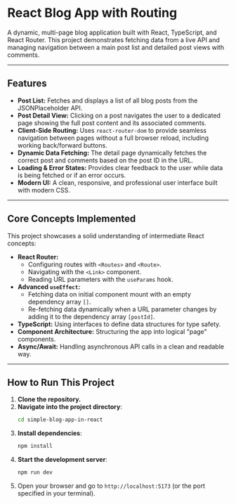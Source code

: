 # React Blog App with Routing

A dynamic, multi-page blog application built with React, TypeScript, and React Router. This project demonstrates fetching data from a live API and managing navigation between a main post list and detailed post views with comments.

---

## Features

* **Post List:** Fetches and displays a list of all blog posts from the JSONPlaceholder API.
* **Post Detail View:** Clicking on a post navigates the user to a dedicated page showing the full post content and its associated comments.
* **Client-Side Routing:** Uses `react-router-dom` to provide seamless navigation between pages without a full browser reload, including working back/forward buttons.
* **Dynamic Data Fetching:** The detail page dynamically fetches the correct post and comments based on the post ID in the URL.
* **Loading & Error States:** Provides clear feedback to the user while data is being fetched or if an error occurs.
* **Modern UI:** A clean, responsive, and professional user interface built with modern CSS.

---

## Core Concepts Implemented

This project showcases a solid understanding of intermediate React concepts:

* **React Router:**
    * Configuring routes with `<Routes>` and `<Route>`.
    * Navigating with the `<Link>` component.
    * Reading URL parameters with the `useParams` hook.
* **Advanced `useEffect`:**
    * Fetching data on initial component mount with an empty dependency array `[]`.
    * Re-fetching data dynamically when a URL parameter changes by adding it to the dependency array `[postId]`.
* **TypeScript:** Using interfaces to define data structures for type safety.
* **Component Architecture:** Structuring the app into logical "page" components.
* **Async/Await:** Handling asynchronous API calls in a clean and readable way.

---

## How to Run This Project

1.  **Clone the repository.**
2.  **Navigate into the project directory**:
    ```bash
    cd simple-blog-app-in-react
    ```
3.  **Install dependencies**:
    ```bash
    npm install
    ```
4.  **Start the development server**:
    ```bash
    npm run dev
    ```
5.  Open your browser and go to `http://localhost:5173` (or the port specified in your terminal).

